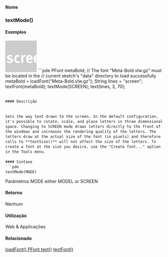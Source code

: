 
#### Nome
### textMode()

#### Exemplos
<img border="0" height="100" src="media/textMode_.gif" width="100"/>
```pde
PFont metaBold; 
// The font "Meta-Bold.vlw.gz" must be located in the 
// current sketch's "data" directory to load successfully 
metaBold = loadFont("Meta-Bold.vlw.gz"); 
String lines = "screen"; 
textFont(metaBold); 
textMode(SCREEN); 
text(lines, 3, 70); 

```

#### Descrição

	
Sets the way text draws to the screen. In the default configuration, it's possible to rotate, scale, and place letters in three dimensional space. Changing to SCREEN mode draws letters directly to the front of the windows and increases the rendering quality of the letters. The letters draw at the actual size of the font (in pixels) and therefore calls to **textSize()** will not affect the size of the letters. To create a font at the size you desire, use the "Create font..." option in the Tools menu.

#### Sintaxe
```pde
textMode(MODE)

```
Parâmetros
MODE
either MODEL or SCREEN



#### Retorno

	
Nenhum

#### Utilização

	
Web & Applicações

#### Relacionado

[loadFont() ](loadFont_
)
[PFont ](PFont
)
[text()](text_
)
[textFont() ](textFont_
)

